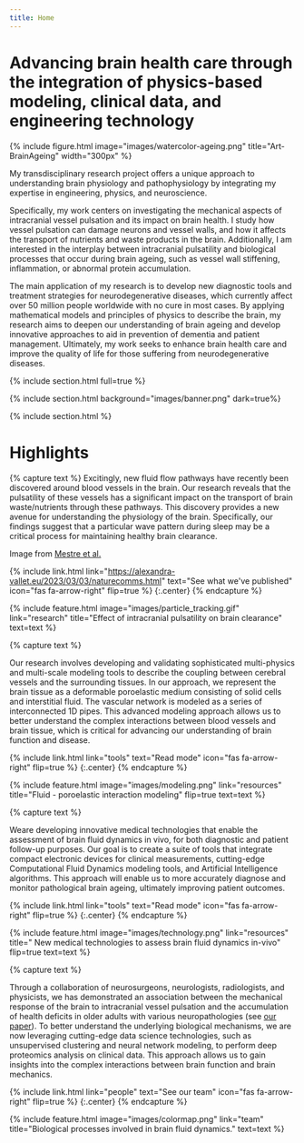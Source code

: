 ```yaml
---
title: Home
---
```


# Advancing brain health care through the integration of physics-based modeling, clinical data, and engineering technology


{% include figure.html image="images/watercolor-ageing.png" title="Art-BrainAgeing" width="300px" %}



My transdisciplinary research project offers a unique approach to understanding brain physiology and pathophysiology by integrating my expertise in engineering, physics, and neuroscience.

Specifically, my work centers on investigating the mechanical aspects of intracranial vessel pulsation and its impact on brain health. I study how vessel pulsation can damage neurons and vessel walls, and how it affects the transport of nutrients and waste products in the brain. Additionally, I am interested in the interplay between intracranial pulsatility and biological processes that occur during brain ageing, such as vessel wall stiffening, inflammation, or abnormal protein accumulation.

The main application of my research is to develop new diagnostic tools and treatment strategies for neurodegenerative diseases, which currently affect over 50 million people worldwide with no cure in most cases. By applying mathematical models and principles of physics to describe the brain, my research aims to deepen our understanding of brain ageing and develop innovative approaches to aid in prevention of dementia and patient management. Ultimately, my work seeks to enhance brain health care and improve the quality of life for those suffering from neurodegenerative diseases.

{% include section.html full=true %}

{% include section.html background="images/banner.png" dark=true%}


{% include section.html %}

# Highlights

{% capture text %}
Excitingly, new fluid flow pathways have recently been discovered around blood vessels in the brain. Our research reveals that the pulsatility of these vessels has a significant impact on the transport of brain waste/nutrients through these pathways. This discovery provides a new avenue for understanding the physiology of the brain. Specifically, our findings suggest that a particular wave pattern during sleep may be a critical process for maintaining healthy brain clearance.

  Image from [Mestre et al.]("https://www.nature.com/articles/s41467-018-07318-3")


{%
  include link.html
  link="https://alexandra-vallet.eu/2023/03/03/naturecomms.html"
  text="See what we've published"
  icon="fas fa-arrow-right"
  flip=true
%}
{:.center}
{% endcapture %}

{%
  include feature.html
  image="images/particle_tracking.gif"
  link="research"
  title="Effect of intracranial pulsatility on brain clearance"
  text=text
%}

{% capture text %}

Our research involves developing and validating sophisticated multi-physics and multi-scale modeling tools to describe the coupling between cerebral vessels and the surrounding tissues. In our approach, we represent the brain tissue as a deformable poroelastic medium consisting of solid cells and interstitial fluid. The vascular network is modeled as a series of interconnected 1D pipes. This advanced modeling approach allows us to better understand the complex interactions between blood vessels and brain tissue, which is critical for advancing our understanding of brain function and disease.


{%
  include link.html
  link="tools"
  text="Read mode"
  icon="fas fa-arrow-right"
  flip=true
%}
{:.center}
{% endcapture %}

{%
  include feature.html
  image="images/modeling.png"
  link="resources"
  title="Fluid - poroelastic interaction modeling"
  flip=true
  text=text
%}

{% capture text %}

Weare developing innovative medical technologies that enable the assessment of brain fluid dynamics in vivo, for both diagnostic and patient follow-up purposes. Our goal is to create a suite of tools that integrate compact electronic devices for clinical measurements, cutting-edge Computational Fluid Dynamics modeling tools, and Artificial Intelligence algorithms. This approach will enable us to more accurately diagnose and monitor pathological brain ageing, ultimately improving patient outcomes.


{%
  include link.html
  link="tools"
  text="Read mode"
  icon="fas fa-arrow-right"
  flip=true
%}
{:.center}
{% endcapture %}

{%
  include feature.html
  image="images/technology.png"
  link="resources"
  title=" New medical technologies to assess brain fluid dynamics in-vivo"
  flip=true
  text=text
%}

{% capture text %}
 
 Through a collaboration of neurosurgeons, neurologists, radiologists, and physicists, we has demonstrated an association between the mechanical response of the brain to intracranial vessel pulsation and the accumulation of health deficits in older adults with various neuropathologies (see [our paper](https://link.springer.com/article/10.1007/s00415-019-09689-z)). To better understand the underlying biological mechanisms, we are now leveraging cutting-edge data science technologies, such as unsupervised clustering and neural network modeling, to perform deep proteomics analysis on clinical data. This approach allows us to gain insights into the complex interactions between brain function and brain mechanics.

{%
  include link.html
  link="people"
  text="See our team"
  icon="fas fa-arrow-right"
  flip=true
%}
{:.center}
{% endcapture %}

{%
  include feature.html
  image="images/colormap.png"
  link="team"
  title="Biological processes involved in brain fluid dynamics."
  text=text
%}


